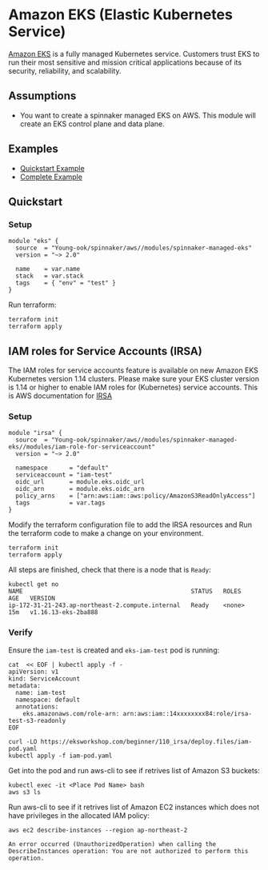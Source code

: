 # Amazon EKS (Elastic Kubernetes Service)
[Amazon EKS](https://aws.amazon.com/eks/) is a fully managed Kubernetes service. Customers trust EKS to run their most sensitive and mission critical applications because of its security, reliability, and scalability.

## Assumptions
* You want to create a spinnaker managed EKS on AWS. This module will create an EKS control plane and data plane.

## Examples
- [Quickstart Example](https://github.com/Young-ook/terraform-aws-spinnaker/tree/master/modules/spinnaker-managed-eks/README.md#Quickstart)
- [Complete Example](https://github.com/Young-ook/terraform-aws-spinnaker/tree/master/examples/spinnaker-managed-eks/README.md)

## Quickstart
### Setup
```hcl
module "eks" {
  source  = "Young-ook/spinnaker/aws//modules/spinnaker-managed-eks"
  version = "~> 2.0"

  name    = var.name
  stack   = var.stack
  tags    = { "env" = "test" }
}
```
Run terraform:
```
terraform init
terraform apply
```

## IAM roles for Service Accounts (IRSA)
The IAM roles for service accounts feature is available on new Amazon EKS Kubernetes version 1.14 clusters. Please make sure your EKS cluster version is 1.14 or higher to enable IAM roles for (Kubernetes) service accounts.
This is AWS documentation for [IRSA]( https://docs.aws.amazon.com/eks/latest/userguide/iam-roles-for-service-accounts.html)

### Setup
```hcl
module "irsa" {
  source  = "Young-ook/spinnaker/aws//modules/spinnaker-managed-eks//modules/iam-role-for-serviceaccount"
  version = "~> 2.0"

  namespace      = "default"
  serviceaccount = "iam-test"
  oidc_url       = module.eks.oidc_url
  oidc_arn       = module.eks.oidc_arn
  policy_arns    = ["arn:aws:iam::aws:policy/AmazonS3ReadOnlyAccess"]
  tags           = var.tags
}
```
Modify the terraform configuration file to add the IRSA resources and Run the terraform code to make a change on your environment.
```
terraform init
terraform apply
```
All steps are finished, check that there is a node that is `Ready`:
```
kubectl get no
NAME                                               STATUS   ROLES    AGE   VERSION
ip-172-31-21-243.ap-northeast-2.compute.internal   Ready    <none>   15m   v1.16.13-eks-2ba888
```

### Verify
Ensure the `iam-test` is created and `eks-iam-test` pod is running:
```
cat  << EOF | kubectl apply -f -
apiVersion: v1
kind: ServiceAccount
metadata:
  name: iam-test
  namespace: default
  annotations:
    eks.amazonaws.com/role-arn: arn:aws:iam::14xxxxxxxx84:role/irsa-test-s3-readonly
EOF
```
```
curl -LO https://eksworkshop.com/beginner/110_irsa/deploy.files/iam-pod.yaml
kubectl apply -f iam-pod.yaml
```
Get into the pod and run aws-cli to see if retrives list of Amazon S3 buckets:
```
kubectl exec -it <Place Pod Name> bash
aws s3 ls
```
Run aws-cli to see if it retrives list of Amazon EC2 instances which does not have privileges in the allocated IAM policy:
```
aws ec2 describe-instances --region ap-northeast-2

An error occurred (UnauthorizedOperation) when calling the DescribeInstances operation: You are not authorized to perform this operation.
```
